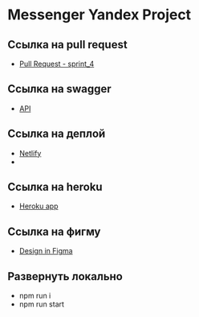 # Messenger Yandex Project

## Ссылка на pull request
- [Pull Request - sprint_4](https://github.com/AlexPilinni/middle.messenger.praktikum.yandex/pull/4)

## Ссылка на swagger
- [API](https://ya-praktikum.tech/api/v2/swagger/#/)

## Ссылка на деплой
- [Netlify](https://apilin.netlify.app/index/)
-
## Ссылка на heroku
- [Heroku app](https://frozen-lake-80726.herokuapp.com/)

## Ссылка на фигму
- [Design in Figma](https://www.figma.com/file/jF5fFFzgGOxQeB4CmKWTiE/Chat_external_link?node-id=0%3A1)

## Развернуть локально
- npm run i
- npm run start
